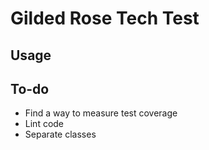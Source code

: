 # Gilded Rose Tech Test
## Usage

## To-do
- Find a way to measure test coverage
- Lint code
- Separate classes
